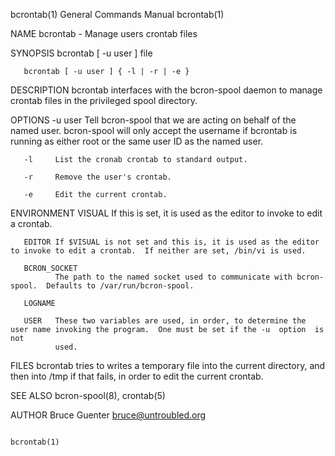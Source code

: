 bcrontab(1)                                                   General Commands Manual                                                  bcrontab(1)

NAME
       bcrontab - Manage users crontab files

SYNOPSIS
       bcrontab [ -u user ] file

       bcrontab [ -u user ] { -l | -r | -e }

DESCRIPTION
       bcrontab interfaces with the bcron-spool daemon to manage crontab files in the privileged spool directory.

OPTIONS
       -u user
              Tell  bcron-spool  that we are acting on behalf of the named user.  bcron-spool will only accept the username if bcrontab is running
              as either root or the same user ID as the named user.

       -l     List the cronab crontab to standard output.

       -r     Remove the user's crontab.

       -e     Edit the current crontab.

ENVIRONMENT
       VISUAL If this is set, it is used as the editor to invoke to edit a crontab.

       EDITOR If $VISUAL is not set and this is, it is used as the editor to invoke to edit a crontab.  If neither are set, /bin/vi is used.

       BCRON_SOCKET
              The path to the named socket used to communicate with bcron-spool.  Defaults to /var/run/bcron-spool.

       LOGNAME

       USER   These two variables are used, in order, to determine the user name invoking the program.  One must be set if the -u  option  is  not
              used.

FILES
       bcrontab  tries  to  writes  a  temporary  file  into the current directory, and then into /tmp if that fails, in order to edit the current
       crontab.

SEE ALSO
       bcron-spool(8), crontab(5)

AUTHOR
       Bruce Guenter <bruce@untroubled.org>

                                                                                                                                       bcrontab(1)
